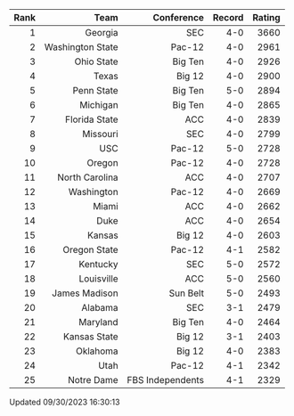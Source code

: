 | Rank  | Team                 | Conference           | Record   | Rating |
| ---:  | ---:                 | ---:                 | ---:     | ---:   |
| 1     | Georgia              | SEC                  | 4-0      | 3660   |
| 2     | Washington State     | Pac-12               | 4-0      | 2961   |
| 3     | Ohio State           | Big Ten              | 4-0      | 2926   |
| 4     | Texas                | Big 12               | 4-0      | 2900   |
| 5     | Penn State           | Big Ten              | 5-0      | 2894   |
| 6     | Michigan             | Big Ten              | 4-0      | 2865   |
| 7     | Florida State        | ACC                  | 4-0      | 2839   |
| 8     | Missouri             | SEC                  | 4-0      | 2799   |
| 9     | USC                  | Pac-12               | 5-0      | 2728   |
| 10    | Oregon               | Pac-12               | 4-0      | 2728   |
| 11    | North Carolina       | ACC                  | 4-0      | 2707   |
| 12    | Washington           | Pac-12               | 4-0      | 2669   |
| 13    | Miami                | ACC                  | 4-0      | 2662   |
| 14    | Duke                 | ACC                  | 4-0      | 2654   |
| 15    | Kansas               | Big 12               | 4-0      | 2603   |
| 16    | Oregon State         | Pac-12               | 4-1      | 2582   |
| 17    | Kentucky             | SEC                  | 5-0      | 2572   |
| 18    | Louisville           | ACC                  | 5-0      | 2560   |
| 19    | James Madison        | Sun Belt             | 5-0      | 2493   |
| 20    | Alabama              | SEC                  | 3-1      | 2479   |
| 21    | Maryland             | Big Ten              | 4-0      | 2464   |
| 22    | Kansas State         | Big 12               | 3-1      | 2403   |
| 23    | Oklahoma             | Big 12               | 4-0      | 2383   |
| 24    | Utah                 | Pac-12               | 4-1      | 2342   |
| 25    | Notre Dame           | FBS Independents     | 4-1      | 2329   |

Updated 09/30/2023 16:30:13
